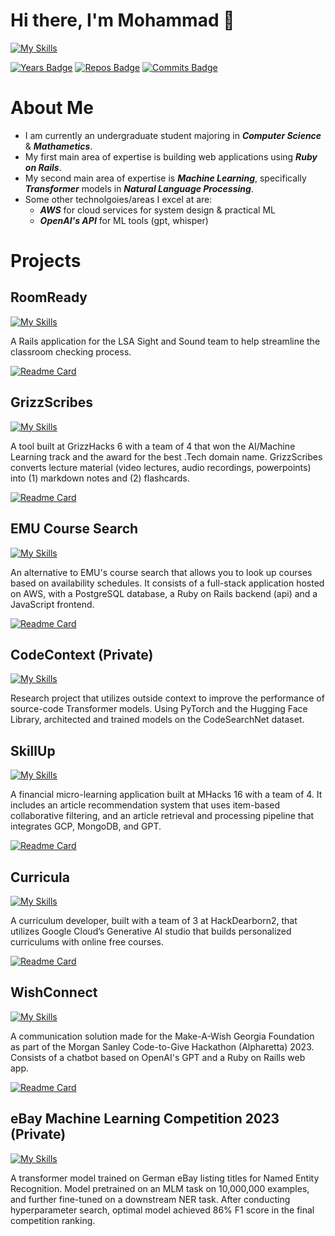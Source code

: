 # Hi there, I'm Mohammad 👋

[![My Skills](https://skillicons.dev/icons?i=ruby,py,java,js,html,css,r,aws,gcp,rails,pytorch,tensorflow,postgres,sqlite,bash,git,github,linux,bootstrap,docker&perline=20)](https://skillicons.dev)

[![Years Badge](https://badges.pufler.dev/years/Mohammad4844)](https://badges.pufler.dev)
[![Repos Badge](https://badges.pufler.dev/repos/Mohammad4844)](https://badges.pufler.dev)
[![Commits Badge](https://badges.pufler.dev/commits/yearly/Mohammad4844)](https://badges.pufler.dev)




# About Me
- I am currently an undergraduate student majoring in ***Computer Science*** & ***Mathametics***.
- My first main area of expertise is building web applications using ***Ruby on Rails***. 
- My second main area of expertise is ***Machine Learning***, specifically ***Transformer*** models in ***Natural Language Processing***.
- Some other technolgoies/areas I excel at are:
  - ***AWS*** for cloud services for system design & practical ML
  - ***OpenAI's API*** for ML tools (gpt, whisper)

# Projects

## RoomReady

[![My Skills](https://skillicons.dev/icons?i=rails,ruby&perline=20)](https://skillicons.dev)

A Rails application for the LSA Sight and Sound team to help streamline the classroom checking process.

[![Readme Card](https://github-readme-stats.vercel.app/api/pin/?username=lsa-mis&repo=room_ready&theme=dark)](https://github.com/lsa-mis/room_ready)

## GrizzScribes

[![My Skills](https://skillicons.dev/icons?i=flask,aws,py,js&perline=20)](https://skillicons.dev)

A tool built at GrizzHacks 6 with a team of 4 that won the AI/Machine Learning track and the award for the best .Tech domain name. GrizzScribes converts lecture material (video lectures, audio recordings, powerpoints) into (1) markdown notes and (2) flashcards. 

[![Readme Card](https://github-readme-stats.vercel.app/api/pin/?username=ursus-ullamcorper&repo=GrizzScribes&theme=dark)](https://devpost.com/software/grizzscribes)

## EMU Course Search

[![My Skills](https://skillicons.dev/icons?i=aws,rails,postgres,ruby,py,js&perline=20)](https://skillicons.dev)

An alternative to EMU's course search that allows you to look up courses based on availability schedules. It consists of a full-stack application hosted on AWS, with a PostgreSQL database, a Ruby on Rails backend (api) and a JavaScript frontend.

[![Readme Card](https://github-readme-stats.vercel.app/api/pin/?username=Mohammad4844&repo=EMU-Course-Search&theme=dark)](https://github.com/Mohammad4844/EMU-Course-Search)

## CodeContext (Private)

[![My Skills](https://skillicons.dev/icons?i=pytorch,py&perline=20)](https://skillicons.dev)

Research project that utilizes outside context to improve the performance of source-code Transformer models. Using PyTorch and the Hugging Face Library, architected and trained models on the CodeSearchNet dataset. 


## SkillUp 

[![My Skills](https://skillicons.dev/icons?i=gcp,mongodb,rails,postgres,ruby,py&perline=20)](https://skillicons.dev)

A financial micro-learning application built at MHacks 16 with a team of 4. It includes an article recommendation system that uses item-based collaborative filtering, and an article retrieval and processing pipeline that integrates GCP, MongoDB, and GPT.

[![Readme Card](https://github-readme-stats.vercel.app/api/pin/?username=VarunPTalluri&repo=SkillUp&theme=dark)](
https://github.com/VarunPTalluri/SkillUp)

## Curricula 

[![My Skills](https://skillicons.dev/icons?i=gcp,rails,postgres,ruby,py&perline=20)](https://skillicons.dev)

A curriculum developer, built with a team of 3 at HackDearborn2, that utilizes Google Cloud’s Generative AI studio that builds personalized curriculums with online free courses.

[![Readme Card](https://github-readme-stats.vercel.app/api/pin/?username=Mohammad4844&repo=curriculum_developer&theme=dark)](
https://github.com/Mohammad4844/curriculum_developer)

## WishConnect 

[![My Skills](https://skillicons.dev/icons?i=rails,sqlite,ruby,py,js&perline=20)](https://skillicons.dev)

A communication solution made for the Make-A-Wish Georgia Foundation as part of the Morgan Sanley Code-to-Give Hackathon (Alpharetta) 2023. Consists of a chatbot based on OpenAI's GPT and a Ruby on Raills web app.

[![Readme Card](https://github-readme-stats.vercel.app/api/pin/?username=Mohammad4844&repo=makeawish-webapp&theme=dark)](https://github.com/Mohammad4844/makeawish-webapp)

## eBay Machine Learning Competition 2023 (Private)

[![My Skills](https://skillicons.dev/icons?i=pytorch,py&perline=20)](https://skillicons.dev)

A transformer model trained on German eBay listing titles for Named Entity Recognition. Model pretrained on an MLM task on 10,000,000 examples, and further fine-tuned on a downstream NER task. After conducting hyperparameter search, optimal model achieved 86% F1 score in the final competition ranking.


